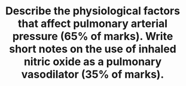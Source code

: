 ---
title: "Describe the physiological factors that affect pulmonary arterial pressure (65% of marks). Write short notes on the use of inhaled nitric oxide as a pulmonary vasodilator (35% of marks)."
entityType: SAQ
exam: PEX
college: CICM
year: 2016
sitting: B
question: 05
passRate: 51
EC_expectedDomains:
- "Pressure in a system is generated by the interaction between flow and resistance."
- "A structured approach to defining and describing the many factors that influence fluid flow and resistance was required to score well."
EC_extraCredit:
- "Poiseuille’s law describes the determinants of resistance to laminar fluid flow and provides a useful answer structure."
- "It is also necessary to describe factors that determine flow. This includes factors that determine venous return, as well right and left heart output."
- "A standard structured answer to the pharmacology of nitric oxide enabled concise and high scoring answering of this question."
---